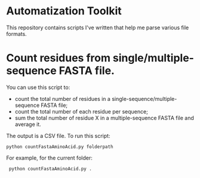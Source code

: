 # Automatization Toolkit
This repository contains scripts I've written that help me parse various file formats. 

# Count residues from single/multiple-sequence FASTA file.
You can use this script to:
- count the total number of residues in a single-sequence/multiple-sequence FASTA file;
- count the total number of each residue per sequence;
- sum the total number of residue X in a multiple-sequence FASTA file and average it. 

The output is a CSV file. 
To run this script: 

```python countFastaAminoAcid.py folderpath```

For example, for the current folder:

``` python countFastaAminoAcid.py .```
